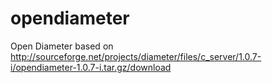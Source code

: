 # opendiameter
Open Diameter based on http://sourceforge.net/projects/diameter/files/c_server/1.0.7-i/opendiameter-1.0.7-i.tar.gz/download

